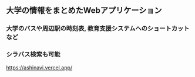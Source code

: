 ## 大学の情報をまとめたWebアプリケーション

### 大学のバスや周辺駅の時刻表, 教育支援システムへのショートカットなど
### シラバス検索も可能

https://ashinavi.vercel.app/
